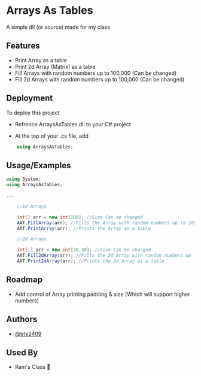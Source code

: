 
# Arrays As Tables

A simple dll (or source) made for my class



## Features

- Print Array as a table
- Print 2d Array (Matrix) as a table
- Fill Arrays with random numbers up to 100,000 (Can be changed)
- Fill 2d Arrays with random numbers up to 100,000 (Can be changed)

## Deployment

To deploy this project

-  Refrence ArraysAsTables.dll to your C# project

- At the top of your .cs file, add
```cs
    using ArraysAsTables;
```

## Usage/Examples

```csharp
using System;
using ArraysAsTables;

...

    //1d Arrays

    int[] arr = new int[100]; //Size Can be changed
    AAT.FillArray(arr); //Fills the Array with random numbers up to 100,000
    AAT.PrintArray(arr); //Prints the Array as a table

    //2d Arrays

    int[,] arr = new int[30,30]; //Size Can be changed
    AAT.Fill2dArray(arr); //Fills the 2d Array with random numbers up to 100,000
    AAT.Print2dArray(arr); //Prints the 2d Array as a table
```


## Roadmap

- Add control of Array printing padding & size (Which will support higher numbers)

## Authors

- [@trhi2409](https://www.github.com/trhi2409)

## Used By

- Ram's Class 💪

